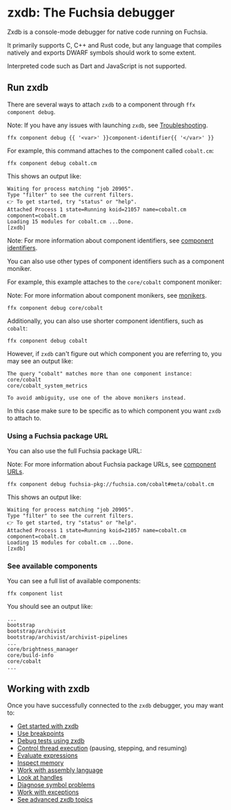 # zxdb: The Fuchsia debugger

Zxdb is a console-mode debugger for native code running on Fuchsia.

It primarily supports C, C++ and Rust code, but any language that compiles
natively and exports DWARF symbols should work to some extent.

Interpreted code such as Dart and JavaScript is not supported.

## Run zxdb

There are several ways to attach `zxdb` to a component through
`ffx component debug`.

Note: If you have any issues with launching `zxdb`, see
[Troubleshooting][zxdb-troubleshooting].

```posix-terminal
ffx component debug {{ '<var>' }}component-identifier{{ '</var>' }}
```

For example, this command attaches to the component called `cobalt.cm`:

```posix-terminal
ffx component debug cobalt.cm
```

This shows an output like:

```none {:.devsite-disable-click-to-copy}
Waiting for process matching "job 20905".
Type "filter" to see the current filters.
👉 To get started, try "status" or "help".
Attached Process 1 state=Running koid=21057 name=cobalt.cm component=cobalt.cm
Loading 15 modules for cobalt.cm ...Done.
[zxdb]
```

Note: For more information about component identifiers, see
[component identifiers][component-identifiers].

You can also use other types of component identifiers such as a component
moniker.

For example, this example attaches to the `core/cobalt` component moniker:

Note: For more information about component monikers, see
[monikers][component-monikers].

```posix-terminal
ffx component debug core/cobalt
```

Additionally, you can also use shorter component identifiers, such
as `cobalt`:

```posix-terminal
ffx component debug cobalt
```

However, if `zxdb` can't figure out which component you are referring
to, you may see an output like:

```none {:.devsite-disable-click-to-copy}
The query "cobalt" matches more than one component instance:
core/cobalt
core/cobalt_system_metrics

To avoid ambiguity, use one of the above monikers instead.
```

In this case make sure to be specific as to which component you want `zxdb` to
attach to.


### Using a Fuchsia package URL

You can also use the full Fuchsia package URL:

Note: For more information about Fuchsia package URLs, see
[component URLs][component-urls].

```posix-terminal
ffx component debug fuchsia-pkg://fuchsia.com/cobalt#meta/cobalt.cm
```

This shows an output like:

```none {:.devsite-disable-click-to-copy}
Waiting for process matching "job 20905".
Type "filter" to see the current filters.
👉 To get started, try "status" or "help".
Attached Process 1 state=Running koid=21057 name=cobalt.cm component=cobalt.cm
Loading 15 modules for cobalt.cm ...Done.
[zxdb]
```

### See available components

You can see a full list of available components:

```posix-terminal
ffx component list
```

You should see an output like:

```none {:.devsite-disable-click-to-copy}
...
bootstrap
bootstrap/archivist
bootstrap/archivist/archivist-pipelines
...
core/brightness_manager
core/build-info
core/cobalt
...
```

## Working with zxdb

Once you have successfully connected to the `zxdb` debugger, you may want to:

* [Get started with zxdb][zxdb-commands]
* [Use breakpoints][zxdb-breakpoints]
* [Debug tests using zxdb][zxdb-tests]
* [Control thread execution][zxdb-execution] (pausing, stepping, and resuming)
* [Evaluate expressions][zxdb-expressions]
* [Inspect memory][zxdb-memory]
* [Work with assembly language][zxdb-assembly]
* [Look at handles][zxdb-kernel-objects]
* [Diagnose symbol problems][zxdb-symbols]
* [Work with exceptions][zxdb-exceptions]
* [See advanced zxdb topics][zxdb-advanced]


[zxdb-troubleshooting]: /docs/development/debugger/troubleshooting.md
[zxdb-commands]: /docs/development/debugger/commands.md
[zxdb-advanced]: /docs/development/debugger/advanced.md
[zxdb-execution]: /docs/development/debugger/execution.md
[zxdb-breakpoints]: /docs/development/debugger/breakpoints.md
[zxdb-expressions]: /docs/development/debugger/expressions.md
[zxdb-memory]: /docs/development/debugger/memory.md
[zxdb-assembly]: /docs/development/debugger/assembly.md
[zxdb-kernel-objects]: /docs/development/debugger/kernel_objects.md
[zxdb-symbols]: /docs/development/debugger/symbols.md
[zxdb-exceptions]: /docs/development/debugger/exceptions.md
[zxdb-tests]: /docs/development/debugger/tests.md
[component-urls]: /docs/reference/components/url.md
[component-identifiers]: /docs/concepts/components/v2/identifiers.md
[component-monikers]: /docs/concepts/components/v2/identifiers.md#monikers